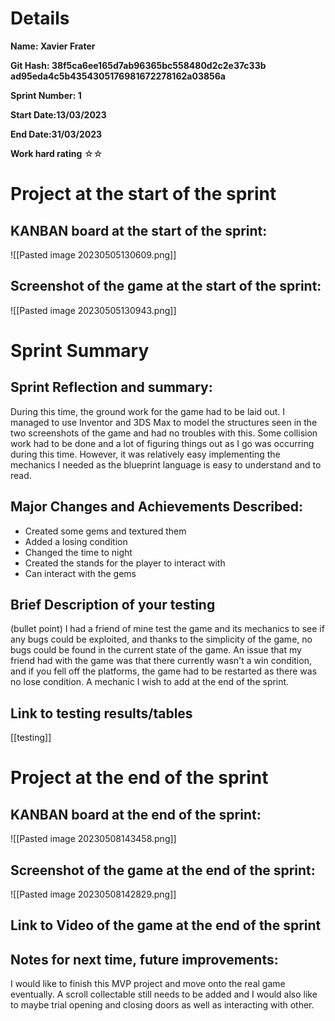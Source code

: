 # Details
**Name: Xavier Frater**

**Git Hash: 38f5ca6ee165d7ab96365bc558480d2c2e37c33b
			   ad95eda4c5b4354305176981672278162a03856a**

**Sprint Number: 1**

**Start Date:13/03/2023**

**End Date:31/03/2023**

**Work hard rating**
☆☆

# Project at the start of the sprint
## **KANBAN board at the start of the sprint:**
![[Pasted image 20230505130609.png]]
## **Screenshot of the game at the start of the sprint:**
![[Pasted image 20230505130943.png]]
# Sprint Summary
## **Sprint Reflection and summary:**
During this time, the ground work for the game had to be laid out. I managed to use Inventor and 3DS Max to model the structures seen in the two screenshots of the game and had no troubles with this. Some collision work had to be done and a lot of figuring things out as I go was occurring during this time. However, it was relatively easy implementing the mechanics I needed as the blueprint language is easy to understand and to read.

## **Major Changes and Achievements Described:**
- Created some gems and textured them
- Added a losing condition
- Changed the time to night
- Created the stands for the player to interact with
- Can interact with the gems

## **Brief Description of your testing**
(bullet point)
I had a friend of mine test the game and its mechanics to see if any bugs could be exploited, and thanks to the simplicity of the game, no bugs could be found in the current state of the game. An issue that my friend had with the game was that there currently wasn't a win condition, and if you fell off the platforms, the game had to be restarted as there was no lose condition. A mechanic I wish to add at the end of the sprint.

## **Link to testing results/tables**
[[testing]]

# Project at the end of the sprint
## **KANBAN board at the end of the sprint:**
![[Pasted image 20230508143458.png]]


## **Screenshot of the game at the end of the sprint:**
![[Pasted image 20230508142829.png]]

## Link to **Video of the game at the end of the sprint**


## **Notes for next time, future improvements:**
I would like to finish this MVP project and move onto the real game eventually. A scroll collectable still needs to be added and I would also like to maybe trial opening and closing doors as well as interacting with other.